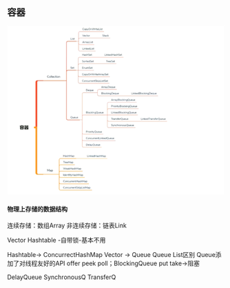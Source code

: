 ## 容器
![multithreading-容器-类型脑图.jpg](../resource/multithreading/multithreading-容器-类型脑图.jpg)

#### 物理上存储的数据结构
连续存储：数组Array
非连续存储：链表Link

Vector Hashtable 
-自带锁-基本不用

Hashtable-> ConcurrectHashMap
Vector -> Queue 
Queue List区别 
Queue添加了对线程友好的API offer peek poll；BlockingQueue put take->阻塞

DelayQueue SynchronousQ TransferQ
